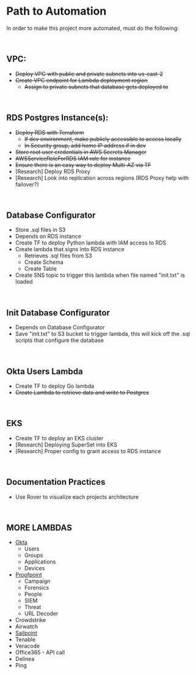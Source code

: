 # Path to Automation

In order to make this project more automated, must do the following:

<br />


## VPC:
- ~~Deploy VPC with public and private subnets into us-east-2~~
- ~~Create VPC endpoint for Lambda deployment region~~
    - ~~Assign to private subnets that database gets deployed to~~

<br />


## RDS Postgres Instance(s):

- ~~Deploy RDS with Terraform~~
    - ~~If dev environment, make publicly accessible to access locally~~
    - ~~In Security group, add home IP address if in dev~~
- ~~Store root user credentials in AWS Secrets Manager~~
- ~~AWSServiceRoleForRDS IAM role for instance~~
- ~~Ensure there is an easy way to deploy Multi-AZ via TF~~
- [Research] Deploy RDS Proxy
- [Research] Look into replication across regions (RDS Proxy help with failover?)

<br />

## Database Configurator

- Store .sql files in S3
- Depends on RDS instance
- Create TF to deploy Python lambda with IAM access to RDS
- Create lambda that signs into RDS instance
    - Retrieves .sql files from S3
    - Create Schema
    - Create Table
- Create SNS topic to trigger this lambda when file named "init.txt" is loaded

<br />

## Init Database Configurator

- Depends on Database Configurator
- Save "init.txt" to S3 bucket to trigger lambda, this will kick off the .sql scripts that configure the database

<br />

## Okta Users Lambda

- Create TF to deploy Go lambda
- ~~Create Lambda to retrieve data and write to Postgres~~

<br />

## EKS

- Create TF to deploy an EKS cluster
- [Research] Deploying SuperSet into EKS
- [Research] Proper config to grant access to RDS instance

<br />

## Documentation Practices

- Use Rover to visualize each projects architecture

<br />

## MORE LAMBDAS

- [Okta](https://developer.okta.com/docs/reference/core-okta-api/)
    - Users
    - Groups
    - Applications
    - Devices
- [Proofpoint](https://help.proofpoint.com/Threat_Insight_Dashboard/API_Documentation)
    - Campaign
    - Forensics
    - People
    - SIEM
    - Threat
    - URL Decoder
- Crowdstrike
- Airwatch
- [Sailpoint](https://developer.sailpoint.com/idn/api/v3)
- Tenable
- Veracode
- Office365 - API call
- Delinea
- Ping

